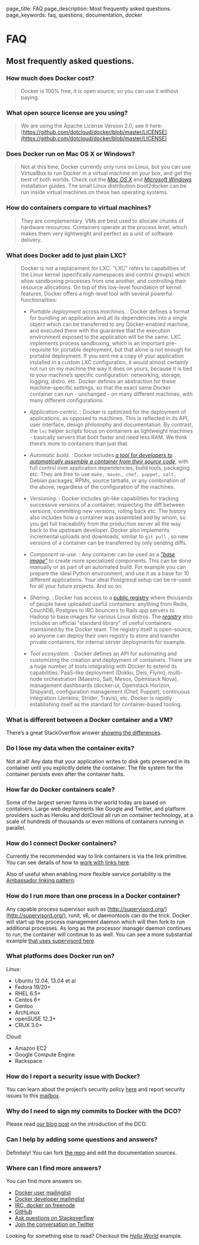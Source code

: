 page_title: FAQ
page_description: Most frequently asked questions.
page_keywords: faq, questions, documentation, docker

# FAQ

## Most frequently asked questions.

### How much does Docker cost?

> Docker is 100% free, it is open source, so you can use it without
> paying.

### What open source license are you using?

> We are using the Apache License Version 2.0, see it here:
> [https://github.com/dotcloud/docker/blob/master/LICENSE](https://github.com/dotcloud/docker/blob/master/LICENSE)

### Does Docker run on Mac OS X or Windows?

> Not at this time, Docker currently only runs on Linux, but you can use
> VirtualBox to run Docker in a virtual machine on your box, and get the
> best of both worlds. Check out the [*Mac OS
> X*](../installation/mac/#macosx) and [*Microsoft
> Windows*](../installation/windows/#windows) installation guides. The
> small Linux distribution boot2docker can be run inside virtual
> machines on these two operating systems.

### How do containers compare to virtual machines?

> They are complementary. VMs are best used to allocate chunks of
> hardware resources. Containers operate at the process level, which
> makes them very lightweight and perfect as a unit of software
> delivery.

### What does Docker add to just plain LXC?

> Docker is not a replacement for LXC. "LXC" refers to capabilities of
> the Linux kernel (specifically namespaces and control groups) which
> allow sandboxing processes from one another, and controlling their
> resource allocations. On top of this low-level foundation of kernel
> features, Docker offers a high-level tool with several powerful
> functionalities:
>
> - *Portable deployment across machines.*
>     :   Docker defines a format for bundling an application and all
>         its dependencies into a single object which can be transferred
>         to any Docker-enabled machine, and executed there with the
>         guarantee that the execution environment exposed to the
>         application will be the same. LXC implements process
>         sandboxing, which is an important pre-requisite for portable
>         deployment, but that alone is not enough for portable
>         deployment. If you sent me a copy of your application
>         installed in a custom LXC configuration, it would almost
>         certainly not run on my machine the way it does on yours,
>         because it is tied to your machine’s specific configuration:
>         networking, storage, logging, distro, etc. Docker defines an
>         abstraction for these machine-specific settings, so that the
>         exact same Docker container can run - unchanged - on many
>         different machines, with many different configurations.
>
> - *Application-centric.*
>     :   Docker is optimized for the deployment of applications, as
>         opposed to machines. This is reflected in its API, user
>         interface, design philosophy and documentation. By contrast,
>         the `lxc` helper scripts focus on
>         containers as lightweight machines - basically servers that
>         boot faster and need less RAM. We think there’s more to
>         containers than just that.
>
> - *Automatic build.*
>     :   Docker includes [*a tool for developers to automatically
>         assemble a container from their source
>         code*](../reference/builder/#dockerbuilder), with full control
>         over application dependencies, build tools, packaging etc.
>         They are free to use
>         `make, maven, chef, puppet, salt,` Debian
>         packages, RPMs, source tarballs, or any combination of the
>         above, regardless of the configuration of the machines.
>
> - *Versioning.*
>     :   Docker includes git-like capabilities for tracking successive
>         versions of a container, inspecting the diff between versions,
>         committing new versions, rolling back etc. The history also
>         includes how a container was assembled and by whom, so you get
>         full traceability from the production server all the way back
>         to the upstream developer. Docker also implements incremental
>         uploads and downloads, similar to `git pull`
>         , so new versions of a container can be transferred
>         by only sending diffs.
>
> - *Component re-use.*
>     :   Any container can be used as a [*"base
>         image"*](../terms/image/#base-image-def) to create more
>         specialized components. This can be done manually or as part
>         of an automated build. For example you can prepare the ideal
>         Python environment, and use it as a base for 10 different
>         applications. Your ideal Postgresql setup can be re-used for
>         all your future projects. And so on.
>
> - *Sharing.*
>     :   Docker has access to a [public
>         registry](http://index.docker.io) where thousands of people
>         have uploaded useful containers: anything from Redis, CouchDB,
>         Postgres to IRC bouncers to Rails app servers to Hadoop to
>         base images for various Linux distros. The
>         [*registry*](../reference/api/registry_index_spec/#registryindexspec)
>         also includes an official "standard library" of useful
>         containers maintained by the Docker team. The registry itself
>         is open-source, so anyone can deploy their own registry to
>         store and transfer private containers, for internal server
>         deployments for example.
>
> - *Tool ecosystem.*
>     :   Docker defines an API for automating and customizing the
>         creation and deployment of containers. There are a huge number
>         of tools integrating with Docker to extend its capabilities.
>         PaaS-like deployment (Dokku, Deis, Flynn), multi-node
>         orchestration (Maestro, Salt, Mesos, Openstack Nova),
>         management dashboards (docker-ui, Openstack Horizon,
>         Shipyard), configuration management (Chef, Puppet), continuous
>         integration (Jenkins, Strider, Travis), etc. Docker is rapidly
>         establishing itself as the standard for container-based
>         tooling.
>
### What is different between a Docker container and a VM?

There’s a great StackOverflow answer [showing the
differences](http://stackoverflow.com/questions/16047306/how-is-docker-io-different-from-a-normal-virtual-machine).

### Do I lose my data when the container exits?

Not at all! Any data that your application writes to disk gets preserved
in its container until you explicitly delete the container. The file
system for the container persists even after the container halts.

### How far do Docker containers scale?

Some of the largest server farms in the world today are based on
containers. Large web deployments like Google and Twitter, and platform
providers such as Heroku and dotCloud all run on container technology,
at a scale of hundreds of thousands or even millions of containers
running in parallel.

### How do I connect Docker containers?

Currently the recommended way to link containers is via the link
primitive. You can see details of how to [work with links
here](http://docs.docker.io/en/latest/use/working_with_links_names/).

Also of useful when enabling more flexible service portability is the
[Ambassador linking
pattern](http://docs.docker.io/en/latest/use/ambassador_pattern_linking/).

### How do I run more than one process in a Docker container?

Any capable process supervisor such as
[http://supervisord.org/](http://supervisord.org/), runit, s6, or
daemontools can do the trick. Docker will start up the process
management daemon which will then fork to run additional processes. As
long as the processor manager daemon continues to run, the container
will continue to as well. You can see a more substantial example [that
uses supervisord
here](http://docs.docker.io/en/latest/examples/using_supervisord/).

### What platforms does Docker run on?

Linux:

-   Ubuntu 12.04, 13.04 et al
-   Fedora 19/20+
-   RHEL 6.5+
-   Centos 6+
-   Gentoo
-   ArchLinux
-   openSUSE 12.3+
-   CRUX 3.0+

Cloud:

-   Amazon EC2
-   Google Compute Engine
-   Rackspace

### How do I report a security issue with Docker?

You can learn about the project’s security policy
[here](http://www.docker.io/security/) and report security issues to
this [mailbox](mailto:security%40docker.com).

### Why do I need to sign my commits to Docker with the DCO?

Please read [our blog
post](http://blog.docker.io/2014/01/docker-code-contributions-require-developer-certificate-of-origin/)
on the introduction of the DCO.

### Can I help by adding some questions and answers?

Definitely! You can fork [the
repo](http://www.github.com/dotcloud/docker) and edit the documentation
sources.

### Where can I find more answers?

You can find more answers on:

- [Docker user
  mailinglist](https://groups.google.com/d/forum/docker-user)
- [Docker developer
  mailinglist](https://groups.google.com/d/forum/docker-dev)
- [IRC, docker on freenode](irc://chat.freenode.net#docker)
- [GitHub](http://www.github.com/dotcloud/docker)
- [Ask questions on
  Stackoverflow](http://stackoverflow.com/search?q=docker)
- [Join the conversation on Twitter](http://twitter.com/docker)

Looking for something else to read? Checkout the [*Hello
World*](../examples/hello_world/#hello-world) example.
